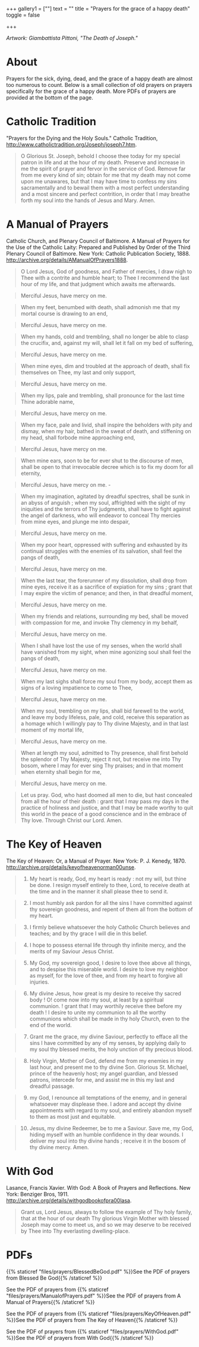 +++
gallery1 = [""]
text = ""
title = "Prayers for the grace of a happy death"
toggle = false

+++

_Artwork: Giambattista Pittoni, "The Death of Joseph."_

# About

Prayers for the sick, dying, dead, and the grace of a happy death are almost too numerous to count. Below is a small collection of old prayers on prayers specifically for the grace of a happy death. More PDFs of prayers are provided at the bottom of the page. 

# Catholic Tradition

"Prayers for the Dying and the Holy Souls." Catholic Tradition, http://www.catholictradition.org/Joseph/joseph7.htm.

> O Glorious St. Joseph, behold I choose thee today for my special patron in life and at the hour of my death. Preserve and increase in me the spirit of prayer and fervor in the service of God. Remove far from me every kind of sin; obtain for me that my death may not come upon me unawares, but that I may have time to confess my sins sacramentally and to bewail them with a most perfect understanding and a most sincere and perfect contrition, in order that I may breathe forth my soul into the hands of Jesus and Mary. Amen.

# A Manual of Prayers 

Catholic Church, and Plenary Council of Baltimore. A Manual of Prayers for the Use of the Catholic Laity: Prepared and Published by Order of the Third Plenary Council of Baltimore. New York: Catholic Publication Society, 1888. http://archive.org/details/AManualOfPrayers1888.

> O Lord Jesus, God of goodness, and Father of mercies, I draw nigh to Thee with a contrite and humble heart; to Thee I recommend the last hour of my life, and that judgment which awaits me afterwards.

> Merciful Jesus, have mercy on me.

> When my feet, benumbed with death, shall admonish me that my mortal course is drawing to an end,

> Merciful Jesus, have mercy on me.

> When my hands, cold and trembling, shall no longer be able to clasp the crucifix, and, against my will, shall let it fall on my bed of suffering,

> Merciful Jesus, have mercy on me.

> When mine eyes, dim and troubled at the approach of death, shall fix themselves on Thee, my last and only support,

> Merciful Jesus, have mercy on me.

> When my lips, pale and trembling, shall pronounce for the last time Thine adorable name,

> Merciful Jesus, have mercy on me.

> When my face, pale and livid, shall inspire the beholders with pity and dismay, when my hair, bathed in the sweat of death, and stiffening on my head, shall forbode mine approaching end,

> Merciful Jesus, have mercy on me.

> When mine ears, soon to be for ever shut to the discourse of men, shall be open to that irrevocable decree which is to fix my doom for all eternity,

> Merciful Jesus, have mercy on me. -

> When my imagination, agitated by dreadful spectres, shall be sunk in an abyss of anguish ; when my soul, affrighted with the sight of my iniquities and the terrors of Thy judgments, shall have to fight against the angel of darkness, who will endeavor to conceal Thy mercies from mine eyes, and plunge me into despair,

> Merciful Jesus, have mercy on me.

> When my poor heart, oppressed with suffering and exhausted by its continual struggles with the enemies of its salvation, shall feel the pangs of death,

> Merciful Jesus, have mercy on me.

> When the last tear, the forerunner of my dissolution, shall drop from mine eyes, receive it as a sacrifice of expiation for my sins ; grant that I may expire the victim of penance; and then, in that dreadful moment,

> Merciful Jesus, have mercy on me.

> When my friends and relations, surrounding my bed, shall be moved with compassion for me, and invoke Thy clemency in my behalf,

> Merciful Jesus, have mercy on me.

> When I shall have lost the use of my senses, when the world shall have vanished from my sight, when mine agonizing soul shall feel the pangs of death,

> Merciful Jesus, have mercy on me.

> When my last sighs shall force my soul from my body, accept them as signs of a loving impatience to come to Thee,

> Merciful Jesus, have mercy on me.

> When my soul, trembling on my lips, shall bid farewell to the world, and leave my body lifeless, pale, and cold, receive this separation as a homage which I willingly pay to Thy divine Majesty, and in that last moment of my mortal life, 

> Merciful Jesus, have mercy on me. 

> When at length my soul, admitted to Thy presence, shall first behold the splendor of Thy Majesty, reject it not, but receive me into Thy bosom, where I may for ever sing Thy praises; and in that moment when eternity shall begin for me,

> Merciful Jesus, have mercy on me. 

> Let us pray. God, who hast doomed all men to die, but hast concealed from all the hour of their death : grant that I may pass my days in the practice of holiness and justice, and that I may be made worthy to quit this world in the peace of a good conscience and in the embrace of Thy love. Through Christ our Lord. Amen.

# The Key of Heaven

The Key of Heaven: Or, a Manual of Prayer. New York: P. J. Kenedy, 1870. http://archive.org/details/keyofheavenorman00unse.

> 1. My heart is ready, God, my heart is ready : not my will, but thine be done. I resign myself entirely to thee, Lord, to receive death at the time and in the manner it shall please thee to send it.

> 2. I most humbly ask pardon for all the sins I have committed against thy sovereign goodness, and repent of them all from the bottom of my heart.

> 3. I firmly believe whatsoever the holy Catholic Church believes and teaches; and by thy grace I will die in this belief.

> 4. I hope to possess eternal life through thy infinite mercy, and the merits of my Saviour Jesus Christ.

> 5. My God, my sovereign good, I desire to love thee above all things, and to despise this miserable world. I desire to love my neighbor as myself, for the love of thee, and from my heart to forgive all injuries.

> 6. My divine Jesus, how great is my desire to receive thy sacred body ! O! come now into my soul, at least by a spiritual communion. ! grant that I may worthily receive thee before my death ! I desire to unite my communion to all the worthy communions which shall be made in thy holy Church, even to the end of the world.

> 7. Grant me the grace, my divine Saviour, perfectly to efface all the sins I have committed by any of my senses, by applying daily to my soul thy blessed merits, the holy unction of thy precious blood.

> 8. Holy Virgin, Mother of God, defend me from my enemies in my last hour, and present me to thy divine Son. Glorious St. Michael, prince of the heavenly host; my angel guardian, and blessed patrons, intercede for me, and assist me in this my last and dreadful passage.

> 9. my God, I renounce all temptations of the enemy, and in general whatsoever may displease thee. I adore and accept thy divine appointments with regard to my soul, and entirely abandon myself to them as most just and equitable.

> 10. Jesus, my divine Redeemer, be to me a Saviour. Save me, my God, hiding myself with an humble confidence in thy dear wounds. I deliver my soul into thy divine hands ; receive it in the bosom of thy divine mercy. Amen.

# With God

Lasance, Francis Xavier. With God: A Book of Prayers and Reflections. New York: Benziger Bros, 1911. http://archive.org/details/withgodbookofpra00lasa.

> Grant us, Lord Jesus, always to follow the example of Thy holy family, that at the hour of our death Thy glorious Virgin Mother with blessed Joseph may come to meet us, and so we may deserve to be received by Thee into Thy everlasting dwelling-place.

# PDFs 

{{% staticref "files/prayers/BlessedBeGod.pdf" %}}See the PDF of prayers from Blessed Be God{{% /staticref %}}

See the PDF of prayers from {{% staticref "files/prayers/ManualofPrayers.pdf" %}}See the PDF of prayers from A Manual of Prayers{{% /staticref %}}

See the PDF of prayers from {{% staticref "files/prayers/KeyOfHeaven.pdf" %}}See the PDF of prayers from The Key of Heaven{{% /staticref %}}

See the PDF of prayers from {{% staticref "files/prayers/WithGod.pdf" %}}See the PDF of prayers from With God{{% /staticref %}}
